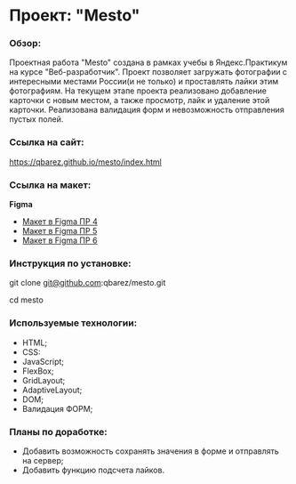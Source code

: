 # Проект: "Mesto"

### Обзор:
Проектная работа "Mesto" создана в рамках учебы в Яндекс.Практикум на курсе "Веб-разработчик". Проект позволяет загружать фотографии с интересными местами России(и не только) и проставлять лайки этим фотографиям. На текущем этапе проекта реализовано добавление карточки с новым местом, а также просмотр, лайк и удаление этой карточки. Реализована валидация форм и невозможность отправления пустых полей.

### Ссылка на сайт:
https://qbarez.github.io/mesto/index.html 

### Ссылка на макет:
**Figma**

* [Макет в Figma ПР 4](https://www.figma.com/file/2cn9N9jSkmxD84oJik7xL7/JavaScript.-Sprint-4?node-id=0%3A1)
* [Макет в Figma ПР 5](https://www.figma.com/file/bjyvbKKJN2naO0ucURl2Z0/JavaScript.-Sprint-5?node-id=50160%3A559)
* [Макет в Figma ПР 6](https://www.figma.com/file/kRVLKwYG3d1HGLvh7JFWRT/JavaScript.-Sprint-6?node-id=1124%3A73)


### Инструкция по установке:
git clone git@github.com:qbarez/mesto.git

cd mesto

### Используемые технологии:
* HTML;
* CSS:
* JavaScript;
* FlexBox;
* GridLayout;
* AdaptiveLayout;
* DOM;
* Валидация ФОРМ;

### Планы по доработке:
 * Добавить возможность сохранять значения в форме и отправлять на сервер;
 * Добавить функцию подсчета лайков.
